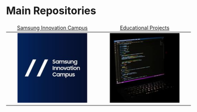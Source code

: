 # Main Repositories

<table>
    <thead>
        <tr>
<td align="center" width="25%"><a href="https://github.com/AGhaith/SICProjects/blob/main/README.md">         Samsung Innovation Campus    </a></td>
<td align="center" width="25%"><a href="https://github.com/AGhaith/educational-projects/blob/master/README.md">              Educational Projects         </a></td>
        </tr>
    </thead>
    <tbody>
        <tr>
<td align="center"><a href="https://github.com/AGhaith/SICProjects/blob/main/README.md">        <img src="/logos/Samsung-Innovation-Campus-Project.png"          width="80%"></img></a></td>
<td align="center"><a href="https://github.com/AGhaith/educational-projects/blob/master/README.md">             <img src="/logos/educational-projects.png"               width="80%"></img></a></td>
        </tr>
    </tbody>
</table>
</table>
